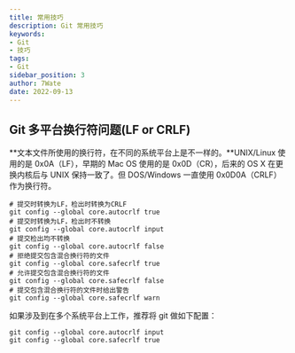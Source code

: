 ```yaml
---
title: 常用技巧
description: Git 常用技巧
keywords:
- Git
- 技巧
tags:
- Git
sidebar_position: 3
author: 7Wate
date: 2022-09-13
---
```


## Git 多平台换行符问题(LF or CRLF)

**文本文件所使用的换行符，在不同的系统平台上是不一样的。**UNIX/Linux 使用的是 0x0A（LF），早期的 Mac OS 使用的是 0x0D（CR），后来的 OS X 在更换内核后与 UNIX 保持一致了。但 DOS/Windows 一直使用 0x0D0A（CRLF） 作为换行符。

```shell
# 提交时转换为LF，检出时转换为CRLF
git config --global core.autocrlf true
# 提交时转换为LF，检出时不转换
git config --global core.autocrlf input
# 提交检出均不转换
git config --global core.autocrlf false
# 拒绝提交包含混合换行符的文件
git config --global core.safecrlf true
# 允许提交包含混合换行符的文件
git config --global core.safecrlf false
# 提交包含混合换行符的文件时给出警告
git config --global core.safecrlf warn
```

如果涉及到在多个系统平台上工作，推荐将 git 做如下配置：

```shell
git config --global core.autocrlf input
git config --global core.safecrlf true
```
